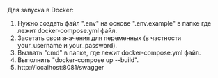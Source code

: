Для запуска в Docker:

1. Нужно создать файл ".env" на основе ".env.example" в папке где лежит docker-compose.yml файл.
2. Засетать свои значения для переменных (в частности your_username и your_password).
3. Вызвать "cmd" в папке, где лежит docker-compose.yml файл.
4. Выполнить "docker-compose up --build".
5. http://localhost:8081/swagger
